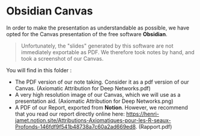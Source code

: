 # Obsidian Canvas

In order to make the presentation as understandable as possible, we have opted for the Canvas presentation of the free software **Obsidian**.
> Unfortunately, the "slides" generated by this software are not immediately exportable as PDF. We therefore took notes by hand, and took a screenshot of our Canvas.
 
You will find in this folder :
- The PDF version of our note taking. Consider it as a pdf version of our Canvas. (Axiomatic Attribution for Deep Networks.pdf)
- A very high resolution image of our Canvas, which we will use as a presentation aid. (Axiomatic Attribution for Deep Networks.png)
- A PDF of our Report, exported from **Notion**. However, we recommend that you read our report directly online here: https://henri-jamet.notion.site/Attributions-Axiomatiques-pour-les-R-seaux-Profonds-146fdf9f541b48738a7c60a2ad669ed8. (Rapport.pdf)


